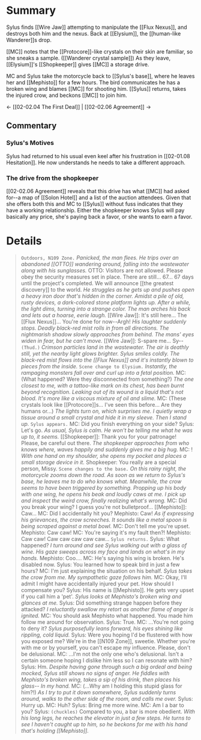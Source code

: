 # Summary
Sylus finds [[Wire Jaw]] attempting to manipulate the [[Flux Nexus]], and destroys both him and the nexus. Back at [[Elysium]], the [[human-like Wanderer]]s drop.

[[MC]] notes that the [[Protocore]]-like crystals on their skin are familiar, so she sneaks a sample. ([[Wanderer crystal sample]]) As they leave, [[Elysium]]'s [[Shopkeeper]] gives [[MC]] a storage drive.

MC and Sylus take the motorcycle back to [[Sylus's base]], where he leaves her and [[Mephisto]] for a few hours. The bird communicates he has a broken wing and blames [[MC]] for shooting him. [[Sylus]] returns, takes the injured crow, and beckons [[MC]] to join him.

← [[02-02.04 The First Deal]] | [[02-02.06 Agreement]] →
## Commentary

### Sylus's Motives
Sylus had returned to his usual even keel after his frustration in [[02-01.08 Hesitation]]. He now understands he needs to take a different approach.

### The drive from the shopkeeper
[[02-02.06 Agreement]] reveals that this drive has what [[MC]] had asked for--a map of [[Solon Hotel]] and a list of the auction attendees. Given that she offers both this and MC to [[Sylus]] without fuss indicates that they have a working relationship. Either the shopkeeper knows Sylus will pay basically any price, she's paying back a favor, or she wants to earn a favor.

# Details
> `Outdoors, N109 Zone.`
> *Panicked, the man flees. He trips over an abandoned [[OTTO]] wandering around, falling into the wastewater along with his sunglasses.*
> OTTO: Visitors are not allowed. Please obey the security measures set in place. There are still... 67... 67 days until the project's completed. We will announce [[the greatest discovery]] to the world.
> *He struggles as he gets up and pushes open a heavy iron door that's hidden in the corner. Amidst a pile of old, rusty devices, a dark-colored stone platform lights up.*
> *After a while, the light dims, turning into a strange color. The man arches his back and lets out a hoarse, eerie laugh.*
> [[Wire Jaw]]: It's still here... The [[Flux Nexus]]... You're done for now--Argh!
> *His laughter suddenly stops. Deadly black-red mist rolls in from all directions. The nightmarish shadow slowly approaches from behind. The mans' eyes widen in fear, but he can't move.*
> [[Wire Jaw]]: S-spare me... Sy-- `(Thud.)`
> *Crimson particles land in the wastewater. The air is deathly still, yet the nearby light glows brighter. Sylus smiles coldly. The black-red mist flows into the [[Flux Nexus]] and it's instantly blown to pieces from the inside.*
> `Scene change to Elysium.`
> *Instantly, the rampaging monsters fall over and curl up into a fetal position.*
> MC: (What happened? Were they disconnected from something?)
> *The one closest to me, with a tattoo-like mark on its chest, has been burnt beyond recognition. Leaking out of its wound is a liquid that's not blood. It's more like a viscous mixture of oil and slime.*
> MC: (These crystals look like [[Protocore]]s... I've seen this before... Are they humans or...)
> *The lights turn on, which surprises me. I quietly wrap a tissue around a small crystal and hide it in my sleeve. Then I stand up.*
> `Sylus appears.`
> MC: Did you finish everything on your side? 
> Sylus: Let's go.
> *As usual, Sylus is calm. He won't be telling me what he was up to, it seems.*
> [[Shopkeeper]]: Thank you for your patronage! Please, be careful out there.
> *The shopkeeper approaches from who knows where, waves happily and suddenly gives me a big hug.*
> MC: !
> *With one hand on my shoulder, she opens my pocket and places a small storage device in it.*
> Shopkeeper: You really are a special person, Missy.
> `Scene changes to the base.`
> *On this rainy night, the motorcycle zooms down the road. As soon as we return to Sylus's base, he leaves me to do who knows what.
> Meanwhile, the crow seems to have been triggered by something. Propping up his body with one wing, he opens his beak and loudly caws at me.
> I pick up and inspect the weird crow, finally realizing what's wrong.*
> MC: Did you break your wing? I guess you're not bulletproof...
> [[Mephisto]]: Caw...
> MC: Did I accidentally hit you?
> Mephisto: Caw!
> *As if expressing his grievances, the crow screeches. It sounds like a metal spoon is being scraped against a metal bowl.*
> MC: Don't tell me you're upset.
> Mephisto: Caw caw!
> MC: You're saying it's my fault then?!
> Mephisto: Caw caw! Caw caw caw caw caw...
> `Sylus returns.`
> Sylus: What happened?
> *I turn around and see Sylus walking out with a glass of wine. His gaze sweeps across my face and lands on what's in my hands.*
> Mephisto: Coo....
> MC: He's saying his wing is broken. He's disabled now.
> Sylus: You learned how to speak bird in just a few hours?
> MC: I'm just explaining the situation on his behalf.
> *Sylus takes the crow from me. My sympathetic gaze follows him.*
> MC: Okay, I'll admit I might have accidentally injured your pet. How should I compensate you?
> Sylus: His name is [[Mephisto]]. He gets very upset if you call him a 'pet'.
> *Sylus looks at Mephisto's broken wing and glances at me.*
> Sylus: Did something strange happen before they attacked?
> *I reluctantly swallow my retort as another flame of anger is ignited.*
> MC: You should ask Mephisto what happened. You made him follow me around for observation.
> Sylus: True.
> MC: ...You're not going to deny it?
> *Sylus purposefully leans forward, his eyes shining like rippling, cold liquid.*
> Sylus: Were you hoping I'd be flustered with how you exposed me? We're in the [[N109 Zone]], sweetie. Whether you're with me or by yourself, you can't escape my influence. Please, don't be delusional.
> MC: ...I'm not the only one who's delusional. Isn't a certain someone hoping I dislike him less so I can resonate with him?
> Sylus: Hm.
> *Despite having gone through such a big ordeal and being mocked, Sylus still shows no signs of anger. He fiddles with Mephisto's broken wing, takes a sip of his drink, then places his glass--
> In my hand.*
> MC: (...Why am I holding this stupid glass for him?!)
> *As I try to put it down somewhere, Sylus suddenly turns around, walks to the other side of the room, and calls me over.*
> Sylus: Hurry up.
> MC: Huh?
> Sylus: Bring me more wine.
> MC: Am I a bar to you?
> Sylus: `(chuckles)` Compared to you, a bar is more obedient.
> *With his long legs, he reaches the elevator in just a few steps. He turns to see I haven't caught up to him, so he beckons for me with his hand that's holding [[Mephisto]].*